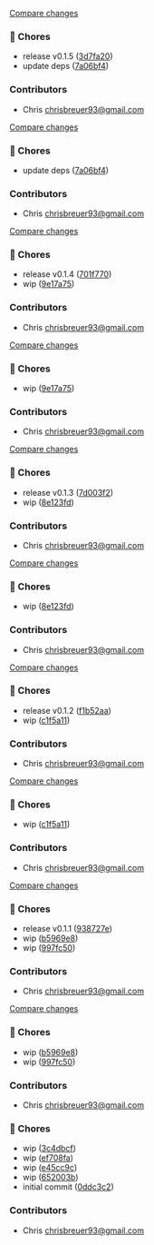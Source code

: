 [Compare changes](https://github.com/stacksjs/better-dx/compare/v0.1.4...v0.1.5)

### 🧹 Chores

- release v0.1.5 ([3d7fa20](https://github.com/stacksjs/better-dx/commit/3d7fa20))
- update deps ([7a06bf4](https://github.com/stacksjs/better-dx/commit/7a06bf4))

### Contributors

- Chris <chrisbreuer93@gmail.com>

[Compare changes](https://github.com/stacksjs/better-dx/compare/v0.1.4...HEAD)

### 🧹 Chores

- update deps ([7a06bf4](https://github.com/stacksjs/better-dx/commit/7a06bf4))

### Contributors

- Chris <chrisbreuer93@gmail.com>

[Compare changes](https://github.com/stacksjs/better-dx/compare/v0.1.3...v0.1.4)

### 🧹 Chores

- release v0.1.4 ([701f770](https://github.com/stacksjs/better-dx/commit/701f770))
- wip ([9e17a75](https://github.com/stacksjs/better-dx/commit/9e17a75))

### Contributors

- Chris <chrisbreuer93@gmail.com>

[Compare changes](https://github.com/stacksjs/better-dx/compare/v0.1.3...HEAD)

### 🧹 Chores

- wip ([9e17a75](https://github.com/stacksjs/better-dx/commit/9e17a75))

### Contributors

- Chris <chrisbreuer93@gmail.com>

[Compare changes](https://github.com/stacksjs/development/compare/v0.1.2...v0.1.3)

### 🧹 Chores

- release v0.1.3 ([7d003f2](https://github.com/stacksjs/development/commit/7d003f2))
- wip ([8e123fd](https://github.com/stacksjs/development/commit/8e123fd))

### Contributors

- Chris <chrisbreuer93@gmail.com>

[Compare changes](https://github.com/stacksjs/development/compare/v0.1.2...HEAD)

### 🧹 Chores

- wip ([8e123fd](https://github.com/stacksjs/development/commit/8e123fd))

### Contributors

- Chris <chrisbreuer93@gmail.com>

[Compare changes](https://github.com/stacksjs/development/compare/v0.1.1...v0.1.2)

### 🧹 Chores

- release v0.1.2 ([f1b52aa](https://github.com/stacksjs/development/commit/f1b52aa))
- wip ([c1f5a11](https://github.com/stacksjs/development/commit/c1f5a11))

### Contributors

- Chris <chrisbreuer93@gmail.com>

[Compare changes](https://github.com/stacksjs/development/compare/v0.1.1...HEAD)

### 🧹 Chores

- wip ([c1f5a11](https://github.com/stacksjs/development/commit/c1f5a11))

### Contributors

- Chris <chrisbreuer93@gmail.com>

[Compare changes](https://github.com/stacksjs/development/compare/v0.1.0...v0.1.1)

### 🧹 Chores

- release v0.1.1 ([938727e](https://github.com/stacksjs/development/commit/938727e))
- wip ([b5969e8](https://github.com/stacksjs/development/commit/b5969e8))
- wip ([997fc50](https://github.com/stacksjs/development/commit/997fc50))

### Contributors

- Chris <chrisbreuer93@gmail.com>

[Compare changes](https://github.com/stacksjs/development/compare/v0.1.0...HEAD)

### 🧹 Chores

- wip ([b5969e8](https://github.com/stacksjs/development/commit/b5969e8))
- wip ([997fc50](https://github.com/stacksjs/development/commit/997fc50))

### Contributors

- Chris <chrisbreuer93@gmail.com>

### 🧹 Chores

- wip ([3c4dbcf](https://github.com/stacksjs/development/commit/3c4dbcf))
- wip ([ef708fa](https://github.com/stacksjs/development/commit/ef708fa))
- wip ([e45cc9c](https://github.com/stacksjs/development/commit/e45cc9c))
- wip ([652003b](https://github.com/stacksjs/development/commit/652003b))
- initial commit ([0ddc3c2](https://github.com/stacksjs/development/commit/0ddc3c2))

### Contributors

- Chris <chrisbreuer93@gmail.com>

